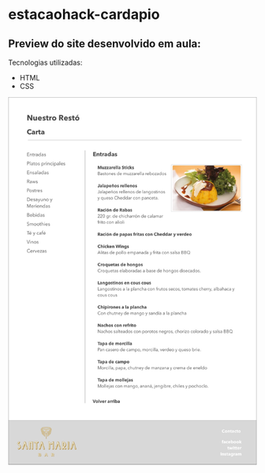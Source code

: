 # estacaohack-cardapio

## Preview do site desenvolvido em aula:

Tecnologias utilizadas:

- HTML
- CSS

![Preview do site](./boceto-carta.png)

